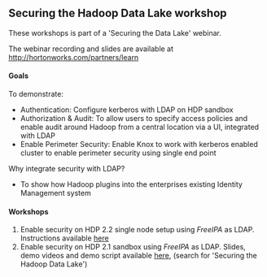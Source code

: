 ## Securing the Hadoop Data Lake workshop

These workshops is part of a 'Securing the Data Lake' webinar.

The webinar recording and slides are available at http://hortonworks.com/partners/learn

#### Goals 
To demonstrate: 
- Authentication: Configure kerberos with LDAP on HDP sandbox 
- Authorization & Audit: To allow users to specify access policies and enable audit around Hadoop from a central location via a UI, integrated with LDAP
- Enable Perimeter Security: Enable Knox to work with kerberos enabled cluster to enable perimeter security using single end point

Why integrate security with LDAP? 
 - To show how Hadoop plugins into the enterprises existing Identity Management system


#### Workshops

1. Enable security on HDP 2.2 single node setup using *FreeIPA* as LDAP. Instructions available [here](https://github.com/abajwa-hw/security-workshops/blob/master/Security-workshop-HDP%202_2-seperateIPA.md)
2. Enable security on HDP 2.1 sandbox using *FreeIPA* as LDAP. Slides, demo videos and demo script available [here](http://hortonworks.com/partners/learn), (search for 'Securing the Hadoop Data Lake')
